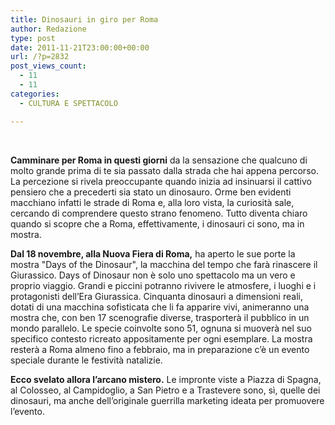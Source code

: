 ```yaml
---
title: Dinosauri in giro per Roma
author: Redazione
type: post
date: 2011-11-21T23:00:00+00:00
url: /?p=2832
post_views_count:
  - 11
  - 11
categories:
  - CULTURA E SPETTACOLO

---
```

&nbsp;

**Camminare per Roma in questi giorni** da la sensazione che qualcuno di molto grande prima di te sia passato dalla strada che hai appena percorso. La percezione si rivela preoccupante quando inizia ad insinuarsi il cattivo pensiero che a precederti sia stato un dinosauro. Orme ben evidenti macchiano infatti le strade di Roma e, alla loro vista, la curiosit&agrave; sale, cercando di comprendere questo strano fenomeno. Tutto diventa chiaro quando si scopre che a Roma, effettivamente, i dinosauri ci sono, ma in mostra.

**Dal 18 novembre, alla Nuova Fiera di Roma,** ha aperto le sue porte la mostra "Days of the Dinosaur", la macchina del tempo che far&agrave; rinascere il Giurassico. Days of Dinosaur non &egrave; solo uno spettacolo ma un vero e proprio viaggio. Grandi e piccini potranno rivivere le atmosfere, i luoghi e i protagonisti dell&#8217;Era Giurassica. Cinquanta dinosauri a dimensioni reali, dotati di una macchina sofisticata che li fa apparire vivi, animeranno una mostra che, con ben 17 scenografie diverse, trasporter&agrave; il pubblico in un mondo parallelo. Le specie coinvolte sono 51, ognuna si muover&agrave; nel suo specifico contesto ricreato appositamente per ogni esemplare. La mostra rester&agrave; a Roma almeno fino a febbraio, ma in preparazione c&#8217;&egrave; un evento speciale durante le festivit&agrave; natalizie.

**Ecco svelato allora l&#8217;arcano mistero.** Le impronte viste a Piazza di Spagna, al Colosseo, al Campidoglio, a San Pietro e a Trastevere sono, s&igrave;, quelle dei dinosauri, ma anche dell&#8217;originale guerrilla marketing ideata per promuovere l&#8217;evento.

&nbsp;

&nbsp;